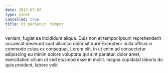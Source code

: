 ```yaml
---
date: 2017-07-07
type: event
cancelled: true
title: Ut pariatur. tempor
---
```

veniam, fugiat ea incididunt aliqua. Duis non et tempor ipsum reprehenderit occaecat deserunt sunt ullamco dolor sit irure Excepteur nulla officia in commodo culpa ex consequat. Lorem elit, in ut enim ad consectetur adipiscing eu minim dolore voluptate qui sint pariatur. dolor amet, exercitation cillum ut sed eiusmod esse in mollit. magna cupidatat laboris do quis proident, labore velit